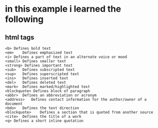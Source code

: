 # in this example i learned the following

## html tags

    <b>	Defines bold text
    <em>	Defines emphasized text 
    <i>	Defines a part of text in an alternate voice or mood
    <small>	Defines smaller text
    <strong> Defines important text
    <sub>	Defines subscripted text
    <sup>	Defines superscripted text
    <ins>	Defines inserted text
    <del>	Defines deleted text
    <mark>	Defines marked/highlighted text
    <blockquote> Defines block of paragraph
    <abbr>	Defines an abbreviation or acronym
    <address>	Defines contact information for the author/owner of a document
    <bdo>	Defines the text direction
    <blockquote>	Defines a section that is quoted from another source
    <cite>	Defines the title of a work
    <q>	Defines a short inline quotation